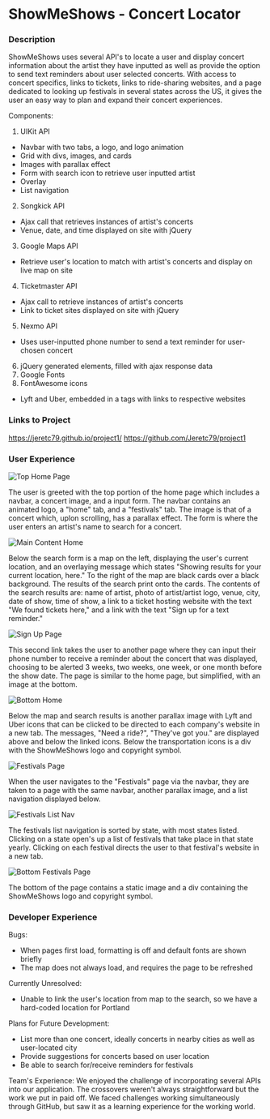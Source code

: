 # ShowMeShows - Concert Locator

### Description

ShowMeShows uses several API's to locate a user and display concert information about the artist they have inputted as well as provide the option to send text reminders about user selected concerts. With access to concert specifics, links to tickets, links to ride-sharing websites, and a page dedicated to looking up festivals in several states across the US, it gives the user an easy way to plan and expand their concert experiences.

Components:
1. UIKit API
 - Navbar with two tabs, a logo, and logo animation
 - Grid with divs, images, and cards
 - Images with parallax effect
 - Form with search icon to retrieve user inputted artist
 - Overlay
 - List navigation
2. Songkick API
 - Ajax call that retrieves instances of artist's concerts
 - Venue, date, and time displayed on site with jQuery
3. Google Maps API
 - Retrieve user's location to match with artist's concerts and display on live map on site
4. Ticketmaster API
- Ajax call to retrieve instances of artist's concerts
- Link to ticket sites displayed on site with jQuery
5. Nexmo API
- Uses user-inputted phone number to send a text reminder for user-chosen concert
6. jQuery generated elements, filled with ajax response data
7. Google Fonts
8. FontAwesome icons 
- Lyft and Uber, embedded in a tags with links to respective websites

### Links to Project

https://jeretc79.github.io/project1/
https://github.com/Jeretc79/project1

### User Experience

![Top Home Page](https://i.imgur.com/QCySLCM.jpg)

The user is greeted with the top portion of the home page which includes a navbar, a concert image, and a input form. The navbar contains an animated logo, a "home" tab, and a "festivals" tab. The image is that of a concert which, uplon scrolling, has a parallax effect. The form is where the user enters an artist's name to search for a concert.

![Main Content Home](https://i.imgur.com/xUt4C1c.png)

Below the search form is a map on the left, displaying the user's current location, and an overlaying message which states "Showing results for your current location, here." To the right of the map are black cards over a black background. The results of the search print onto the cards. The contents of the search results are: name of artist, photo of artist/artist logo, venue, city, date of show, time of show, a link to a ticket hosting website with the text "We found tickets here," and a link with the text "Sign up for a text reminder." 

![Sign Up Page](https://i.imgur.com/dd0NJw2.jpg)

This second link takes the user to another page where they can input their phone number to receive a reminder about the concert that was displayed, choosing to be alerted 3 weeks, two weeks, one week, or one month before the show date. The page is similar to the home page, but simplified, with an image at the bottom.

![Bottom Home](https://i.imgur.com/NEpfEa0.jpg)

Below the map and search results is another parallax image with Lyft and Uber icons that can be clicked to be directed to each company's website in a new tab. The messages, "Need a ride?", "They've got you." are displayed above and below the linked icons. Below the transportation icons is a div with the ShowMeShows logo and copyright symbol.

![Festivals Page](https://i.imgur.com/gYRJKbB.jpg)

When the user navigates to the "Festivals" page via the navbar, they are taken to a page with the same navbar, another parallax image, and a list navigation displayed below.

![Festivals List Nav](https://i.imgur.com/p5e2nVs.png)

The festivals list navigation is sorted by state, with most states listed. Clicking on a state open's up a list of festivals that take place in that state yearly. Clicking on each festival directs the user to that festival's website in a new tab.

![Bottom Festivals Page](https://i.imgur.com/TzCpGx7.jpg)

The bottom of the page contains a static image and a div containing the ShowMeShows logo and copyright symbol.

### Developer Experience

Bugs:
- When pages first load, formatting is off and default fonts are shown briefly
- The map does not always load, and requires the page to be refreshed

Currently Unresolved:
- Unable to link the user's location from map to the search, so we have a hard-coded location for Portland

Plans for Future Development:
 - List more than one concert, ideally concerts in nearby cities as well as user-located city
 - Provide suggestions for concerts based on user location
 - Be able to search for/receive reminders for festivals

Team's Experience:
We enjoyed the challenge of incorporating several APIs into our application. The crossovers weren't always straightforward but the work we put in paid off. We faced challenges working simultaneously through GitHub, but saw it as a learning experience for the working world. 



